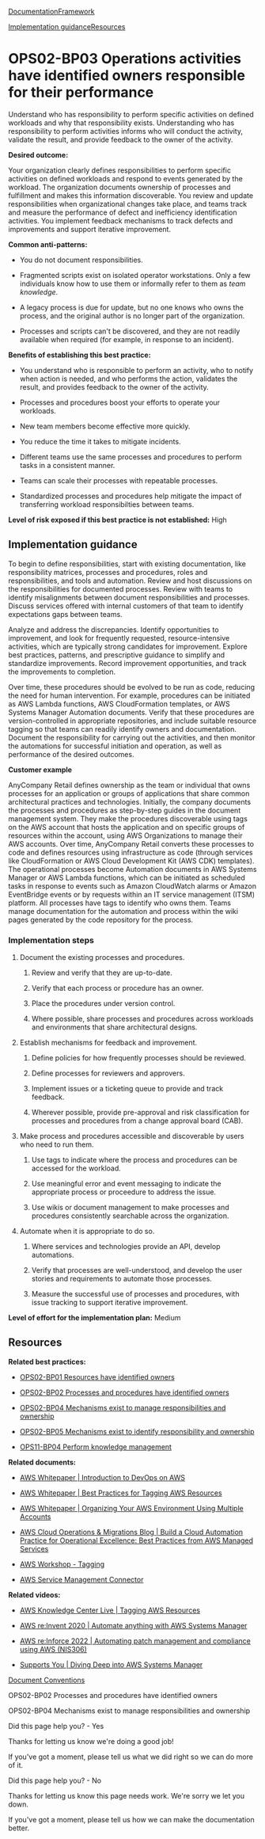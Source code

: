 [Documentation](/index.html)[Framework](welcome.html)

[Implementation guidance](#implementation-guidance)[Resources](#resources)

# OPS02-BP03 Operations activities have identified owners responsible for their performance

Understand who has responsibility to perform specific activities on defined workloads and why that responsibility exists. Understanding who has responsibility to perform activities informs who will conduct the activity, validate the result, and provide feedback to the owner of the activity.

**Desired outcome:**

Your organization clearly defines responsibilities to perform specific activities on defined workloads and respond to events generated by the workload. The organization documents ownership of processes and fulfillment and makes this information discoverable. You review and update responsibilities when organizational changes take place, and teams track and measure the performance of defect and inefficiency identification activities. You implement feedback mechanisms to track defects and improvements and support iterative improvement.

**Common anti-patterns:**

* You do not document responsibilities.

* Fragmented scripts exist on isolated operator workstations. Only a few individuals know how to use them or informally refer to them as *team knowledge*.

* A legacy process is due for update, but no one knows who owns the process, and the original author is no longer part of the organization.

* Processes and scripts can't be discovered, and they are not readily available when required (for example, in response to an incident).

**Benefits of establishing this best practice:**

* You understand who is responsible to perform an activity, who to notify when action is needed, and who performs the action, validates the result, and provides feedback to the owner of the activity.

* Processes and procedures boost your efforts to operate your workloads.

* New team members become effective more quickly.

* You reduce the time it takes to mitigate incidents.

* Different teams use the same processes and procedures to perform tasks in a consistent manner.

* Teams can scale their processes with repeatable processes.

* Standardized processes and procedures help mitigate the impact of transferring workload responsibilties between teams.

**Level of risk exposed if this best practice is not established:** High

## Implementation guidance

To begin to define responsibilities, start with existing documentation, like responsibility matrices, processes and procedures, roles and responsibilities, and tools and automation. Review and host discussions on the responsibilities for documented processes. Review with teams to identify misalignments between document responsibilities and processes. Discuss services offered with internal customers of that team to identify expectations gaps between teams.

Analyze and address the discrepancies. Identify opportunities to improvement, and look for frequently requested, resource-intensive activities, which are typically strong candidates for improvement. Explore best practices, patterns, and prescriptive guidance to simplify and standardize improvements. Record improvement opportunities, and track the improvements to completion.

Over time, these procedures should be evolved to be run as code, reducing the need for human intervention. For example, procedures can be initiated as AWS Lambda functions, AWS CloudFormation templates, or AWS Systems Manager Automation documents. Verify that these procedures are version-controlled in appropriate repositories, and include suitable resource tagging so that teams can readily identify owners and documentation. Document the responsibility for carrying out the activities, and then monitor the automations for successful initiation and operation, as well as performance of the desired outcomes.

**Customer example**

AnyCompany Retail defines ownership as the team or individual that owns processes for an application or groups of applications that share common architectural practices and technologies. Initially, the company documents the processes and procedures as step-by-step guides in the document management system. They make the procedures discoverable using tags on the AWS account that hosts the application and on specific groups of resources within the account, using AWS Organizations to manage their AWS accounts. Over time, AnyCompany Retail converts these processes to code and defines resources using infrastructure as code (through services like CloudFormation or AWS Cloud Development Kit (AWS CDK) templates). The operational processes become Automation documents in AWS Systems Manager or AWS Lambda functions, which can be initiated as scheduled tasks in response to events such as Amazon CloudWatch alarms or Amazon EventBridge events or by requests within an IT service management (ITSM) platform. All processes have tags to identify who owns them. Teams manage documentation for the automation and process within the wiki pages generated by the code repository for the process.

### Implementation steps

1. Document the existing processes and procedures.

   1. Review and verify that they are up-to-date.

   2. Verify that each process or procedure has an owner.

   3. Place the procedures under version control.

   4. Where possible, share processes and procedures across workloads and environments that share architectural designs.

2. Establish mechanisms for feedback and improvement.

   1. Define policies for how frequently processes should be reviewed.

   2. Define processes for reviewers and approvers.

   3. Implement issues or a ticketing queue to provide and track feedback.

   4. Wherever possible, provide pre-approval and risk classification for processes and procedures from a change approval board (CAB).

3. Make process and procedures accessible and discoverable by users who need to run them.

   1. Use tags to indicate where the process and procedures can be accessed for the workload.

   2. Use meaningful error and event messaging to indicate the appropriate process or proceedure to address the issue.

   3. Use wikis or document management to make processes and procedures consistently searchable across the organization.

4. Automate when it is appropriate to do so.

   1. Where services and technologies provide an API, develop automations.

   2. Verify that processes are well-understood, and develop the user stories and requirements to automate those processes.

   3. Measure the successful use of processes and procedures, with issue tracking to support iterative improvement.

**Level of effort for the implementation plan:** Medium

## Resources

**Related best practices:**

* [OPS02-BP01 Resources have identified owners](https://docs.aws.amazon.com/wellarchitected/latest/operational-excellence-pillar/ops_ops_model_def_resource_owners.html)

* [OPS02-BP02 Processes and procedures have identified owners](https://docs.aws.amazon.com/wellarchitected/latest/operational-excellence-pillar/ops_ops_model_def_resource_owners.html)

* [OPS02-BP04 Mechanisms exist to manage responsibilities and ownership](https://docs.aws.amazon.com/wellarchitected/latest/operational-excellence-pillar/ops_ops_model_def_responsibilities_ownership.html)

* [OPS02-BP05 Mechanisms exist to identify responsibility and ownership](https://docs.aws.amazon.com/wellarchitected/latest/operational-excellence-pillar/ops_ops_model_find_owner.html)

* [OPS11-BP04 Perform knowledge management](https://docs.aws.amazon.com/wellarchitected/latest/operational-excellence-pillar/ops_evolve_ops_knowledge_management.html)

**Related documents:**

* [AWS Whitepaper | Introduction to DevOps on AWS](https://docs.aws.amazon.com/whitepapers/latest/introduction-devops-aws/automation.html)

* [AWS Whitepaper | Best Practices for Tagging AWS Resources](https://docs.aws.amazon.com/whitepapers/latest/tagging-best-practices/tagging-best-practices.html)

* [AWS Whitepaper | Organizing Your AWS Environment Using Multiple Accounts](https://docs.aws.amazon.com/whitepapers/latest/organizing-your-aws-environment/organizing-your-aws-environment.html)

* [AWS Cloud Operations & Migrations Blog | Build a Cloud Automation Practice for Operational Excellence: Best Practices from AWS Managed Services](https://aws.amazon.com/blogs/mt/build-a-cloud-automation-practice-for-operational-excellence-best-practices-from-aws-managed-services/)

* [AWS Workshop - Tagging](https://catalog.workshops.aws/tagging/)

* [AWS Service Management Connector](https://aws.amazon.com/service-management-connector/)

**Related videos:**

* [AWS Knowledge Center Live | Tagging AWS Resources](https://www.youtube.com/watch?v=MX9DaAQS15I)

* [AWS re:Invent 2020 | Automate anything with AWS Systems Manager](https://www.youtube.com/watch?v=AaI2xkW85yE)

* [AWS re:Inforce 2022 | Automating patch management and compliance using AWS (NIS306)](https://www.youtube.com/watch?v=gL3baXQJvc0)

* [Supports You | Diving Deep into AWS Systems Manager](https://www.youtube.com/watch?v=xHNLNTa2xGU)


[Document Conventions](/general/latest/gr/docconventions.html)

OPS02-BP02 Processes and procedures have identified owners

OPS02-BP04 Mechanisms exist to manage responsibilities and ownership

Did this page help you? - Yes

Thanks for letting us know we're doing a good job!

If you've got a moment, please tell us what we did right so we can do more of it.

Did this page help you? - No

Thanks for letting us know this page needs work. We're sorry we let you down.

If you've got a moment, please tell us how we can make the documentation better.</awsdocs-view></awsui-app-layout>